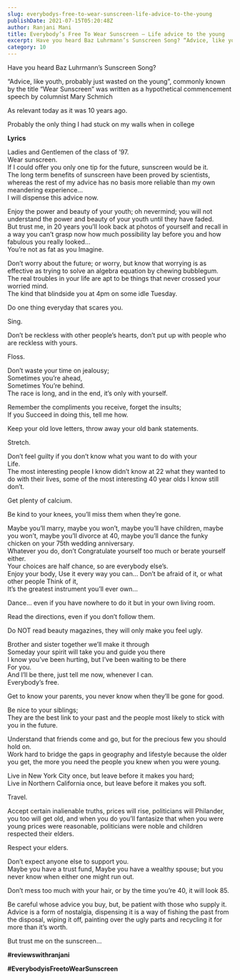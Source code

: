 ```yaml
---
slug: everybodys-free-to-wear-sunscreen-life-advice-to-the-young
publishDate: 2021-07-15T05:20:48Z
author: Ranjani Mani
title: Everybody’s Free To Wear Sunscreen – Life advice to the young 
excerpt: Have you heard Baz Luhrmann’s Sunscreen Song? “Advice, like youth, probably just wasted on the young”, commonly known by the title “Wear Sunscreen” was written as a hypothetical commencement speech by columnist Mary Schmich As relevant today as it was 10 years ago. Probably the only thing I had stuck on my walls when in  ... 
category: 10
---
```


Have you heard Baz Luhrmann’s Sunscreen Song?

“Advice, like youth, probably just wasted on the young”, commonly known by the title “Wear Sunscreen” was written as a hypothetical commencement speech by columnist Mary Schmich

As relevant today as it was 10 years ago.

Probably the only thing I had stuck on my walls when in college

**Lyrics**

Ladies and Gentlemen of the class of ’97.  
Wear sunscreen.  
If I could offer you only one tip for the future, sunscreen would be it.  
The long term benefits of sunscreen have been proved by scientists, whereas the rest of my advice has no basis more reliable than my own meandering experience…  
I will dispense this advice now.  
  
Enjoy the power and beauty of your youth; oh nevermind; you will not understand the power and beauty of your youth until they have faded.  
But trust me, in 20 years you’ll look back at photos of yourself and recall in a way you can’t grasp now how much possibility lay before you and how fabulous you really looked…  
You’re not as fat as you Imagine.  
  
Don’t worry about the future; or worry, but know that worrying is as effective as trying to solve an algebra equation by chewing bubblegum.  
The real troubles in your life are apt to be things that never crossed your worried mind.  
The kind that blindside you at 4pm on some idle Tuesday.  
  
Do one thing everyday that scares you.  
  
Sing.  
  
Don’t be reckless with other people’s hearts, don’t put up with people who are reckless with yours.  
  
Floss.  
  
Don’t waste your time on jealousy;  
Sometimes you’re ahead,  
Sometimes You’re behind.  
The race is long, and in the end, it’s only with yourself.  
  
Remember the compliments you receive, forget the insults;  
If you Succeed in doing this, tell me how.  
  
Keep your old love letters, throw away your old bank statements.  
  
Stretch.  
  
Don’t feel guilty if you don’t know what you want to do with your  
Life.  
The most interesting people I know didn’t know at 22 what they wanted to do with their lives, some of the most interesting 40 year olds I know still don’t.  
  
Get plenty of calcium.  
  
Be kind to your knees, you’ll miss them when they’re gone.  
  
Maybe you’ll marry, maybe you won’t, maybe you’ll have children, maybe you won’t, maybe you’ll divorce at 40, maybe you’ll dance the funky chicken on your 75th wedding anniversary.  
Whatever you do, don’t Congratulate yourself too much or berate yourself either.  
Your choices are half chance, so are everybody else’s.  
Enjoy your body, Use it every way you can… Don’t be afraid of it, or what other people Think of it,  
It’s the greatest instrument you’ll ever own…  
  
Dance… even if you have nowhere to do it but in your own living room.  
  
Read the directions, even if you don’t follow them.  
  
Do NOT read beauty magazines, they will only make you feel ugly.  
  
Brother and sister together we’ll make it through  
Someday your spirit will take you and guide you there  
I know you’ve been hurting, but I’ve been waiting to be there  
For you.  
And I’ll be there, just tell me now, whenever I can.  
Everybody’s free.  
  
Get to know your parents, you never know when they’ll be gone for good.  
  
Be nice to your siblings;  
They are the best link to your past and the people most likely to stick with you in the future.  
  
Understand that friends come and go, but for the precious few you should hold on.  
Work hard to bridge the gaps in geography and lifestyle because the older you get, the more you need the people you knew when you were young.  
  
Live in New York City once, but leave before it makes you hard;  
Live in Northern California once, but leave before it makes you soft.  
  
Travel.  
  
Accept certain inalienable truths, prices will rise, politicians will Philander, you too will get old, and when you do you’ll fantasize that when you were young prices were reasonable, politicians were noble and children respected their elders.  
  
Respect your elders.  
  
Don’t expect anyone else to support you.  
Maybe you have a trust fund, Maybe you have a wealthy spouse; but you never know when either one might run out.  
  
Don’t mess too much with your hair, or by the time you’re 40, it will look 85.  
  
Be careful whose advice you buy, but, be patient with those who supply it. Advice is a form of nostalgia, dispensing it is a way of fishing the past from the disposal, wiping it off, painting over the ugly parts and recycling it for more than it’s worth.  
  
But trust me on the sunscreen…

**#reviewswithranjani**

**#EverybodyisFreetoWearSunscreen**